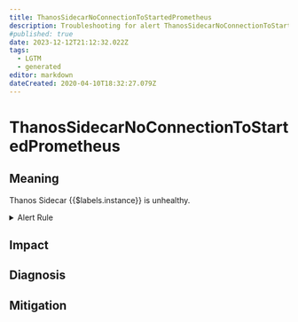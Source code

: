 ```yaml
---
title: ThanosSidecarNoConnectionToStartedPrometheus
description: Troubleshooting for alert ThanosSidecarNoConnectionToStartedPrometheus
#published: true
date: 2023-12-12T21:12:32.022Z
tags: 
  - LGTM
  - generated
editor: markdown
dateCreated: 2020-04-10T18:32:27.079Z
---
```


# ThanosSidecarNoConnectionToStartedPrometheus

## Meaning
[//]: # "Short paragraph that explains what the alert means"
Thanos Sidecar {{$labels.instance}} is unhealthy.

<details>
  <summary>Alert Rule</summary>

{{% rule "thanos/thanos-sidecar.yml" "ThanosSidecarNoConnectionToStartedPrometheus" %}}

<!-- Rule when generated

```yaml
alert: ThanosSidecarNoConnectionToStartedPrometheus
expr: thanos_sidecar_prometheus_up{job=~".*thanos-sidecar.*"} == 0 and on (namespace, pod)prometheus_tsdb_data_replay_duration_seconds != 0
for: 5m
labels:
    severity: critical
annotations:
    summary: Thanos Sidecar No Connection To Started Prometheus (instance {{ $labels.instance }})
    description: |-
        Thanos Sidecar {{$labels.instance}} is unhealthy.
          VALUE = {{ $value }}
          LABELS = {{ $labels }}
    runbook: https://github.com/srerun/prometheus-alerts/blob/main/content/runbooks/thanos-sidecar/ThanosSidecarNoConnectionToStartedPrometheus.md

```

-->

</details>


## Impact
[//]: # "What could / will happen if the alert is not addressed"



## Diagnosis
[//]: # "Steps to take to identify the cause of the problem"



## Mitigation
[//]: # "The steps necessary to resolve the alert"
